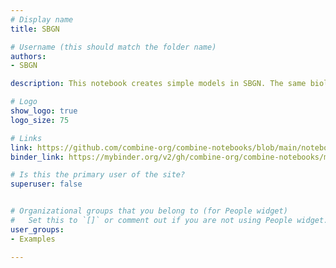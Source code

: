 ```yaml
---
# Display name
title: SBGN

# Username (this should match the folder name)
authors:
- SBGN

description: This notebook creates simple models in SBGN. The same biological system is shown in the three different languages of SBGN.

# Logo
show_logo: true
logo_size: 75 

# Links
link: https://github.com/combine-org/combine-notebooks/blob/main/notebooks/sbgn.ipynb
binder_link: https://mybinder.org/v2/gh/combine-org/combine-notebooks/main?labpath=notebooks%2Fsbgn.ipynb

# Is this the primary user of the site?
superuser: false


# Organizational groups that you belong to (for People widget)
#   Set this to `[]` or comment out if you are not using People widget.
user_groups:
- Examples

---
```


